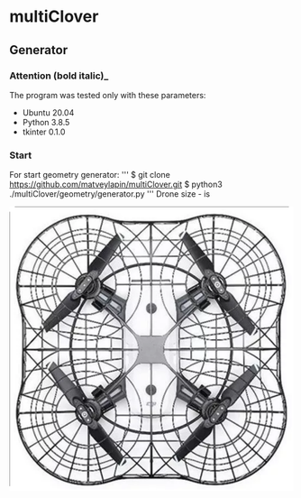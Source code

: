 # multiClover
## Generator
### __Attention (bold italic)___
The program was tested only with these parameters:
- Ubuntu 20.04
- Python 3.8.5
- tkinter 0.1.0
### Start
For start geometry generator:
'''
$ git clone https://github.com/matveylapin/multiClover.git
$ python3 ./multiClover/geometry/generator.py
'''
Drone size - is 

![Alt-текст](/Images/drone_md.png)
